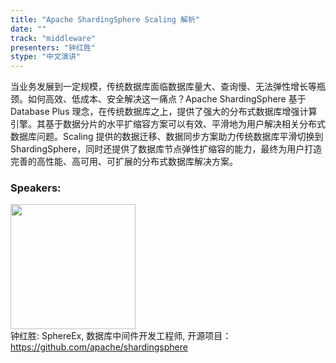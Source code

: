 ```yaml
---
title: "Apache ShardingSphere Scaling 解析"
date: "" 
track: "middleware"
presenters: "钟红胜"
stype: "中文演讲"
---
```

当业务发展到一定规模，传统数据库面临数据库量大、查询慢、无法弹性增长等瓶颈。如何高效、低成本、安全解决这一痛点？Apache ShardingSphere 基于 Database Plus 理念，在传统数据库之上，提供了强大的分布式数据库增强计算引擎。其基于数据分片的水平扩缩容方案可以有效、平滑地为用户解决相关分布式数据库问题。Scaling 提供的数据迁移、数据同步方案助力传统数据库平滑切换到 ShardingSphere，同时还提供了数据库节点弹性扩缩容的能力，最终为用户打造完善的高性能、高可用、可扩展的分布式数据库解决方案。
 ### Speakers: 
 <img src="images/speaker/1165.png" width="200" /><br>钟红胜: SphereEx, 数据库中间件开发工程师, 开源项目：https://github.com/apache/shardingsphere
 
